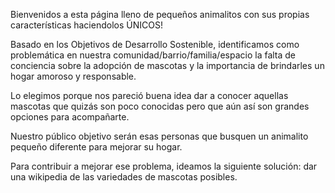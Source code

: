 
Bienvenidos a esta página lleno de pequeños animalitos con sus propias características haciendolos ÚNICOS!

Basado en los Objetivos de Desarrollo Sostenible, identificamos como problemática en nuestra comunidad/barrio/familia/espacio la falta de conciencia sobre la adopción de mascotas y la importancia de brindarles un hogar amoroso y responsable.

Lo elegimos porque nos pareció buena idea dar a conocer aquellas mascotas que quizás son poco conocidas pero que aún así son grandes opciones para acompañarte.

Nuestro público objetivo serán esas personas que busquen un animalito pequeño diferente para mejorar su hogar.

Para contribuir a mejorar ese problema, ideamos la siguiente solución: dar una wikipedia de las variedades de mascotas posibles.